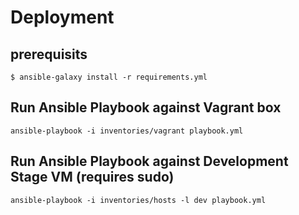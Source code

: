 Deployment
====

## prerequisits
	$ ansible-galaxy install -r requirements.yml

## Run Ansible Playbook against Vagrant box

    ansible-playbook -i inventories/vagrant playbook.yml

## Run Ansible Playbook against Development Stage VM (requires sudo)

    ansible-playbook -i inventories/hosts -l dev playbook.yml
